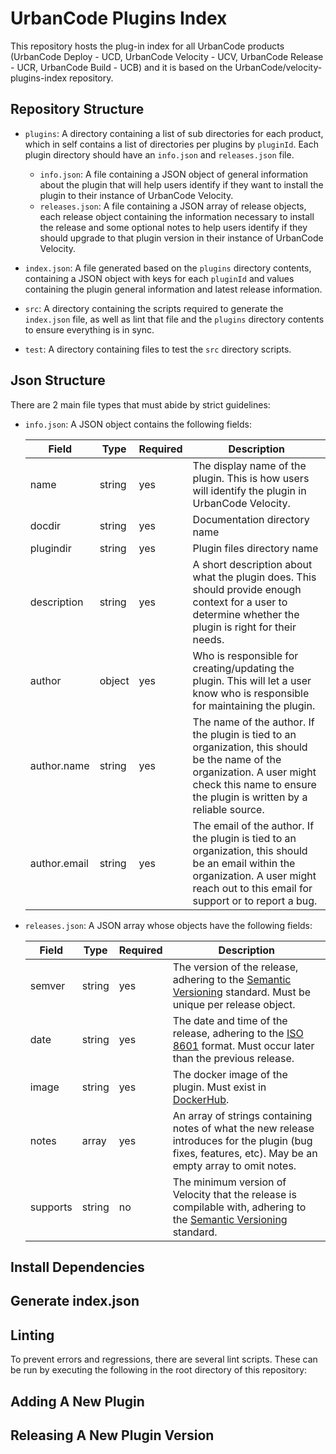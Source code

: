 # UrbanCode Plugins Index

This repository hosts the plug-in index for all UrbanCode products (UrbanCode Deploy - UCD, UrbanCode Velocity - UCV, UrbanCode Release - UCR, UrbanCode Build - UCB) and it is based on the UrbanCode/velocity-plugins-index repository.

## Repository Structure

* `plugins`: A directory containing a list of sub directories for each product, which in self contains a list of directories per plugins by `pluginId`. Each plugin directory should have an `info.json` and `releases.json` file.

  * `info.json`: A file containing a JSON object of general information about the plugin that will help users identify if they want to install the plugin to their instance of UrbanCode Velocity.
  * `releases.json`: A file containing a JSON array of release objects, each release object containing the information necessary to install the release and some optional notes to help users identify if they should upgrade to that plugin version in their instance of UrbanCode Velocity.

* `index.json`: A file generated based on the `plugins` directory contents, containing a JSON object with keys for each `pluginId` and values containing the plugin general information and latest release information.

* `src`: A directory containing the scripts required to generate the `index.json` file, as well as lint that file and the `plugins` directory contents to ensure everything is in sync.

* `test`: A directory containing files to test the `src` directory scripts.

## Json Structure

There are 2 main file types that must abide by strict guidelines:

* `info.json`: A JSON object contains the following fields:

    | Field | Type | Required | Description |
    | ----- | ---- | -------- | ----------- |
    | name   | string | yes | The display name of the plugin. This is how users will identify the plugin in UrbanCode Velocity. |
    | docdir | string | yes | Documentation directory name |
    | plugindir | string | yes | Plugin files directory name |
    | description | string | yes | A short description about what the plugin does. This should provide enough context for a user to determine whether the plugin is right for their needs. |
    | author | object | yes | Who is responsible for creating/updating the plugin. This will let a user know who is responsible for maintaining the plugin. |
    | author.name | string | yes | The name of the author. If the plugin is tied to an organization, this should be the name of the organization. A user might check this name to ensure the plugin is written by a reliable source. |
    | author.email | string | yes | The email of the author. If the plugin is tied to an organization, this should be an email within the organization. A user might reach out to this email for support or to report a bug. |

* `releases.json`: A JSON array whose objects have the following fields:

    | Field | Type | Required | Description |
    | ----- | ---- | -------- | ----------- |
    | semver | string | yes | The version of the release, adhering to the [Semantic Versioning](https://semver.org/) standard. Must be unique per release object. |
    | date | string | yes | The date and time of the release, adhering to the [ISO 8601](https://web.archive.org/web/20171020085148/https://www.loc.gov/standards/datetime/ISO_DIS%208601-2.pdf) format. Must occur later than the previous release. |
    | image | string | yes | The docker image of the plugin. Must exist in [DockerHub](https://hub.docker.com/). |
    | notes | array | yes | An array of strings containing notes of what the new release introduces for the plugin (bug fixes, features, etc). May be an empty array to omit notes. |
    | supports | string | no | The minimum version of Velocity that the release is compilable with, adhering to the [Semantic Versioning](https://semver.org/) standard. |

## Install Dependencies

## Generate index.json

## Linting

To prevent errors and regressions, there are several lint scripts. These can be run by executing the following in the root directory of this repository:

## Adding A New Plugin

## Releasing A New Plugin Version
